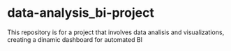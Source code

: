 # data-analysis_bi-project
This repository is for a project that involves data analisis and visualizations, creating a dinamic dashboard for automated BI
